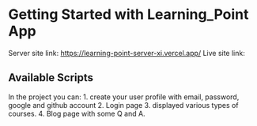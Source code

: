# Getting Started with Learning_Point App
Server site link: https://learning-point-server-xi.vercel.app/
Live site link: 


## Available Scripts

In the project you can:
    1. create your user profile with email, password, google and github account
    2. Login page
    3. displayed various types of courses.
    4. Blog page with some Q and A.
